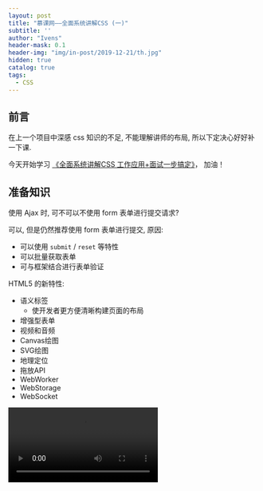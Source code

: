 ```yaml
---
layout: post
title: "慕课网——全面系统讲解CSS (一)"
subtitle: ''
author: "Ivens"
header-mask: 0.1
header-img: "img/in-post/2019-12-21/th.jpg"
hidden: true
catalog: true
tags:
  - CSS
---
```


## 前言

在上一个项目中深感 css 知识的不足, 不能理解讲师的布局, 所以下定决心好好补一下课.

今天开始学习  [《全面系统讲解CSS
工作应用+面试一步搞定》](https://coding.imooc.com/class/chapter/164.html#Anchor)， 加油！

## 准备知识

使用 Ajax 时, 可不可以不使用 form 表单进行提交请求?

可以, 但是仍然推荐使用 form 表单进行提交, 原因:
- 可以使用 `submit` / `reset` 等特性
- 可以批量获取表单
- 可与框架结合进行表单验证

HTML5 的新特性:
- 语义标签
  - 使开发者更方便清晰构建页面的布局
- 增强型表单
- 视频和音频
- Canvas绘图
- SVG绘图
- 地理定位
- 拖放API
- WebWorker
- WebStorage
- WebSocket

<video src="https://www.zhihu.com/video/1181248280498982912?autoplay=false&useMSE="></video>